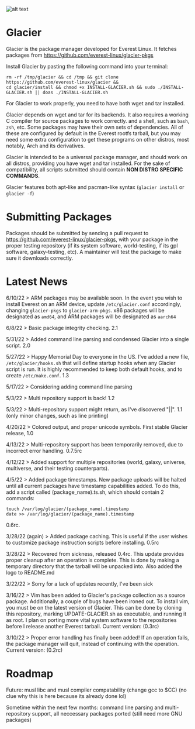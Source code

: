 ![alt text](https://raw.githubusercontent.com/everest-linux/amogus3016/main/glacier.png)

# Glacier
Glacier is the package manager developed for Everest Linux. It fetches packages from https://github.com/everest-linux/glacier-pkgs

Install Glacier by pasting the following command into your terminal:
```
rm -rf /tmp/glacier && cd /tmp && git clone https://github.com/everest-linux/glacier &&
cd glacier/install && chmod +x INSTALL-GLACIER.sh && sudo ./INSTALL-GLACIER.sh || doas ./INSTALL-GLACIER.sh
```
For Glacier to work properly, you need to have both wget and tar installed.

Glacier depends on wget and tar for its backends. It also requires a working C compiler for source packages to work correctly. and a shell, such as `bash`, `zsh`, etc. Some packages may have their own sets of dependencies. All of these are configured by default in the Everest rootfs tarball, but you may need some extra configuration to get these programs on other distros, most notably, Arch and its derivatives.

Glacier is intended to be a universal package manager, and should work on all distros, providing you have wget and tar installed. For the sake of compatibility, all scripts submitted should contain **NON DISTRO SPECIFIC COMMANDS**.

Glacier features both apt-like and pacman-like syntax (`glacier install` or `glacier -f`)

# Submitting Packages

Packages should be submitted by sending a pull request to https://github.com/everest-linux/glacier-pkgs, with your package in the proper testing repository (if its system software, world-testing, if its gpl software, galaxy-testing, etc). A maintainer will test the package to make sure it downloads correctly.
  
# Latest News

6/10/22 > ARM packages may be available soon. In the event you wish to install Everest on an ARM device, update `/etc/glacier.conf` accordingly, changing `glacier-pkgs` to `glacier-arm-pkgs`. x86 packages will be designated as `amd64`, and ARM packages will be designated as `aarch64`

6/8/22 > Basic package integrity checking. 2.1

5/31/22 > Added command line parsing and condensed Glacier into a single script. 2.0

5/27/22 > Happy Memorial Day to everyone in the US. I've added a new file, `/etc/glacier/hooks.sh` that will define startup hooks when any Glacier script is run. It is highly recommended to keep both default hooks, and to create `/etc/make.conf`. 1.3

5/17/22 > Considering adding command line parsing

5/3/22 > Multi repository support is back! 1.2

5/3/22 > Multi-repository support might return, as I've discovered "||". 1.1 (only minor changes, such as line printing)

4/20/22 > Colored output, and proper unicode symbols. First stable Glacier release, 1.0

4/13/22 > Multi-repository support has been temporarily removed, due to incorrect error handling. 0.7.5rc

4/12/22 > Added support for multiple repositories (world, galaxy, universe, multiverse, and their testing counterparts).
 
 4/5/22 > Added package timestamps. New package uploads will be halted until all current packages have timestamp capabilities added. To do this, add a script called (package_name).ts.sh, which should contain 2 commands:
 ```
 touch /var/log/glacier/(package_name).timestamp
 date >> /var/log/glacier/(package_name).timestamp
 ```
 0.6rc.
 
 3/28/22 (again) > Added package caching. This is useful if the user wishes to customize package instruction scripts before installing. 0.5rc
 
 3/28/22 > Recovered from sickness, released 0.4rc. This update provides proper cleanup after an operation is complete. This is done by making a temporary directory that the tarball will be unpacked into. Also added the logo to README.md
 
 3/22/22 > Sorry for a lack of updates recently, I've been sick 
 
 3/16/22 > Vim has been added to Glacier's package collection as a source package. Additionally, a couple of bugs have been ironed out. To install vim, you must be on the latest version of Glacier. This can be done by cloning this repository, marking UPDATE-GLACIER.sh as executable, and running it as root. I plan on porting more vital system software to the repositories before I release another Everest tarball. Current version: (0.3rc)
 
 3/10/22 > Proper error handling has finally been added! If an operation fails, the package manager will quit, instead of continuing with the operation. Current version: (0.2rc)

# Roadmap

Future: musl libc and musl compiler compatability (change gcc to $CC) (no clue why this is here because its already done lol)

Sometime within the next few months: command line parsing and multi-repository support, all neccessary packages ported (still need more GNU packages)
